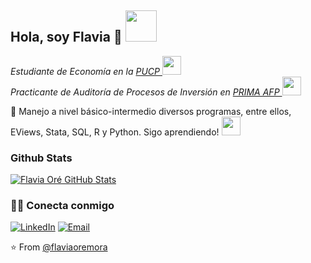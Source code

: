 <h2> Hola, soy Flavia 🏹
 <img src="[https://media.giphy.com/media/mGcNjsfWAjY5AEZNw6/giphy.gif](https://camo.githubusercontent.com/bfe24c7f7db9b843e8602869974fe2d022441bb5583749ae2f84a85983fa52d4/68747470733a2f2f6d656469612e74656e6f722e636f6d2f696d616765732f37646234656161336534373237326338653538656530313866633339306237642f74656e6f722e676966)" width="50"></h2>
 
<p><em>Estudiante de Economía en la <a href="https://www.pucp.edu.pe/">PUCP </a><img src="https://media0.giphy.com/media/HiIBVUzpjYbEs985mp/200w.gif" width="30"></br>Practicante de Auditoría de Procesos de Inversión en <a href="https://www.prima.com.pe/public-zone/">PRIMA AFP </a><img src="https://media.giphy.com/media/WUlplcMpOCEmTGBtBW/giphy.gif" width="30"> 
</em></p>

<div>
 <p>
🌱 Manejo a nivel básico-intermedio diversos programas, entre ellos, EViews, Stata, SQL, R y Python.
   Sigo aprendiendo! <img src="https://i.gifer.com/YMXq.gif" width="30"> 

   
</p>
</div>

### Github Stats

[![Flavia Oré GitHub Stats](https://github-readme-stats.vercel.app/api?username=flaviaoremora&show_icons=true&count_private=true)](https://github.com/flaviaoremora)



<h3> 🤝🏻 Conecta conmigo </h3>

<p align="center">

<a href="https://www.linkedin.com/in/flavia-ore-mora/" target="_blank"><img alt="LinkedIn" src="https://img.shields.io/badge/LinkedIn-@flaviaoremora-blue?style=flat&logo=linkedin"></a>
<a href="mailto:flavia.ore@pucp.edu.pe"><img alt="Email" src="https://img.shields.io/badge/Email-flavia.ore@pucp.edu.pe-blue?style=flat&logo=gmail"></a>
</p>


⭐️ From [@flaviaoremora](https://github.com/flaviaoremora)
